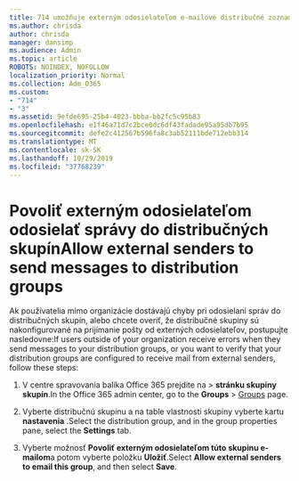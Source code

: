```yaml
---
title: 714 umožňuje externým odosielateľom e-mailové distribučné zoznamy
ms.author: chrisda
author: chrisda
manager: dansimp
ms.audience: Admin
ms.topic: article
ROBOTS: NOINDEX, NOFOLLOW
localization_priority: Normal
ms.collection: Adm_O365
ms.custom:
- "714"
- "3"
ms.assetid: 9efde695-25b4-4023-bbba-bb2fc5c95b83
ms.openlocfilehash: e1f46a71d7c2bce0dc6df43fadade95a95db7b95
ms.sourcegitcommit: defe2c412567b596fa8c3ab52111bde712ebb314
ms.translationtype: MT
ms.contentlocale: sk-SK
ms.lasthandoff: 10/29/2019
ms.locfileid: "37768239"
---
```

# <a name="allow-external-senders-to-send-messages-to-distribution-groups"></a><span data-ttu-id="a68c2-102">Povoliť externým odosielateľom odosielať správy do distribučných skupín</span><span class="sxs-lookup"><span data-stu-id="a68c2-102">Allow external senders to send messages to distribution groups</span></span>

<span data-ttu-id="a68c2-103">Ak používatelia mimo organizácie dostávajú chyby pri odosielaní správ do distribučných skupín, alebo chcete overiť, že distribučné skupiny sú nakonfigurované na prijímanie pošty od externých odosielateľov, postupujte nasledovne:</span><span class="sxs-lookup"><span data-stu-id="a68c2-103">If users outside of your organization receive errors when they send messages to your distribution groups, or you want to verify that your distribution groups are configured to receive mail from external senders, follow these steps:</span></span>

1. <span data-ttu-id="a68c2-104">V centre spravovania balíka Office 365 prejdite na[](https://portal.office.com/adminportal/home#/groups)  >  **stránku skupiny skupín**.</span><span class="sxs-lookup"><span data-stu-id="a68c2-104">In the Office 365 admin center, go to the **Groups** > [Groups](https://portal.office.com/adminportal/home#/groups) page.</span></span>  

2. <span data-ttu-id="a68c2-105">Vyberte distribučnú skupinu a na table vlastnosti skupiny vyberte kartu **nastavenia** .</span><span class="sxs-lookup"><span data-stu-id="a68c2-105">Select the distribution group, and in the group properties pane, select the **Settings** tab.</span></span>

3. <span data-ttu-id="a68c2-106">Vyberte možnosť **Povoliť externým odosielateľom túto skupinu e-mailom**a potom vyberte položku **Uložiť**.</span><span class="sxs-lookup"><span data-stu-id="a68c2-106">Select **Allow external senders to email this group**, and then select **Save**.</span></span>
